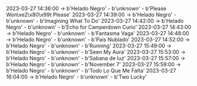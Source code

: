 2023-03-27 14:36:00 -> b'Helado Negro' - b'unknown' - b'Please Won\xe2\x80\x99t Please'
2023-03-27 14:39:00 -> b'Helado Negro' - b'unknown' - b'Imagining What To Do'
2023-03-27 14:42:00 -> b'Helado Negro' - b'unknown' - b'Echo for Camperdown Curio'
2023-03-27 14:43:00 -> b'Helado Negro' - b'unknown' - b'Fantasma Vaga'
2023-03-27 14:48:00 -> b'Helado Negro' - b'unknown' - b'Pais Nublado'
2023-03-27 14:52:00 -> b'Helado Negro' - b'unknown' - b'Running'
2023-03-27 15:49:00 -> b'Helado Negro' - b'unknown' - b'Seen My Aura'
2023-03-27 15:53:00 -> b'Helado Negro' - b'unknown' - b'Sabana de luz'
2023-03-27 15:57:00 -> b'Helado Negro' - b'unknown' - b'November 7'
2023-03-27 15:59:00 -> b'Helado Negro' - b'unknown' - b'Todo Lo Que Me Falta'
2023-03-27 16:04:00 -> b'Helado Negro' - b'unknown' - b'Two Lucky'
